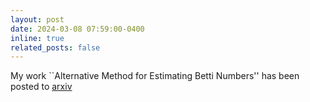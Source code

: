 ```yaml
---
layout: post
date: 2024-03-08 07:59:00-0400
inline: true
related_posts: false
---
```


My work ``Alternative Method for Estimating Betti Numbers'' has been posted to [arxiv](https://arxiv.org/pdf/2403.04686)